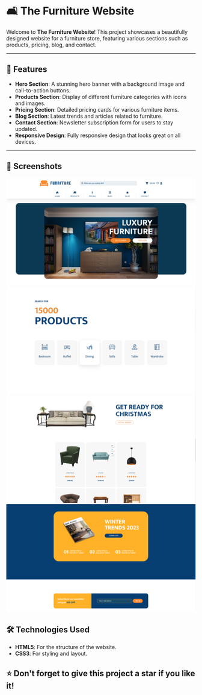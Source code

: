 # 🛋️ The Furniture Website

Welcome to **The Furniture Website**! This project showcases a beautifully designed website for a furniture store, featuring various sections such as products, pricing, blog, and contact.

---

## 🌟 Features

- **Hero Section**: A stunning hero banner with a background image and call-to-action buttons.
- **Products Section**: Display of different furniture categories with icons and images.
- **Pricing Section**: Detailed pricing cards for various furniture items.
- **Blog Section**: Latest trends and articles related to furniture.
- **Contact Section**: Newsletter subscription form for users to stay updated.
- **Responsive Design**: Fully responsive design that looks great on all devices.

---

## 📸 Screenshots

![Hero Section](screenshots/screenshot-1.PNG)
![Products Section](screenshots/screenshot-2.PNG)
![Pricing Section](screenshots/screenshot-3.PNG)
![Blog & Contact Section](screenshots/screenshot-4.PNG)

## 🛠️ Technologies Used

- **HTML5**: For the structure of the website.
- **CSS3**: For styling and layout.

## ⭐️ Don't forget to give this project a star if you like it!
